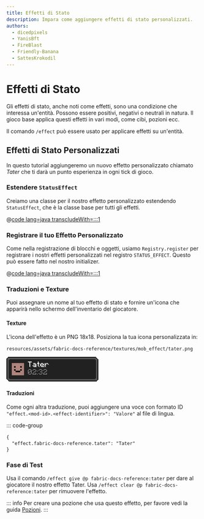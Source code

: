 ```yaml
---
title: Effetti di Stato
description: Impara come aggiungere effetti di stato personalizzati.
authors:
  - dicedpixels
  - YanisBft
  - FireBlast
  - Friendly-Banana
  - SattesKrokodil
---
```


<!-- Couldn't find GitHub usernames for: siglong, tao0lu  -->

# Effetti di Stato

Gli effetti di stato, anche noti come effetti, sono una condizione che interessa un'entità. Possono essere positivi, negativi o neutrali in natura. Il gioco base applica questi effetti in vari modi, come cibi, pozioni ecc.

Il comando `/effect` può essere usato per applicare effetti su un'entità.

## Effetti di Stato Personalizzati

In questo tutorial aggiungeremo un nuovo effetto personalizzato chiamato _Tater_ che ti darà un punto esperienza in ogni tick di gioco.

### Estendere `StatusEffect`

Creiamo una classe per il nostro effetto personalizzato estendendo `StatusEffect`, che è la classe base per tutti gli effetti.

@[code lang=java transcludeWith=:::1](@/reference/latest/src/main/java/com/example/docs/effect/TaterEffect.java)

### Registrare il tuo Effetto Personalizzato

Come nella registrazione di blocchi e oggetti, usiamo `Registry.register` per registrare i nostri effetti personalizzati nel registro `STATUS_EFFECT`. Questo può essere fatto nel nostro initializer.

@[code lang=java transcludeWith=:::1](@/reference/latest/src/main/java/com/example/docs/effect/FabricDocsReferenceEffects.java)

### Traduzioni e Texture

Puoi assegnare un nome al tuo effetto di stato e fornire un'icona che apparirà nello schermo dell'inventario del giocatore.

#### Texture

L'icona dell'effetto è un PNG 18x18. Posiziona la tua icona personalizzata in:

```:no-line-numbers
resources/assets/fabric-docs-reference/textures/mob_effect/tater.png
```

![Effetto nell'inventario del giocatore](/assets/develop/tater-effect.png)

#### Traduzioni

Come ogni altra traduzione, puoi aggiungere una voce con formato ID `"effect.<mod-id>.<effect-identifier>": "Valore"` al file di lingua.

::: code-group

```json[assets/fabric-docs-reference/lang/en_us.json]
{
  "effect.fabric-docs-reference.tater": "Tater"
}
```

### Fase di Test

Usa il comando `/effect give @p fabric-docs-reference:tater` per dare al giocatore il nostro effetto Tater.
Usa `/effect clear @p fabric-docs-reference:tater` per rimuovere l'effetto.

::: info
Per creare una pozione che usa questo effetto, per favore vedi la guida [Pozioni](../items/potions.md).
:::
